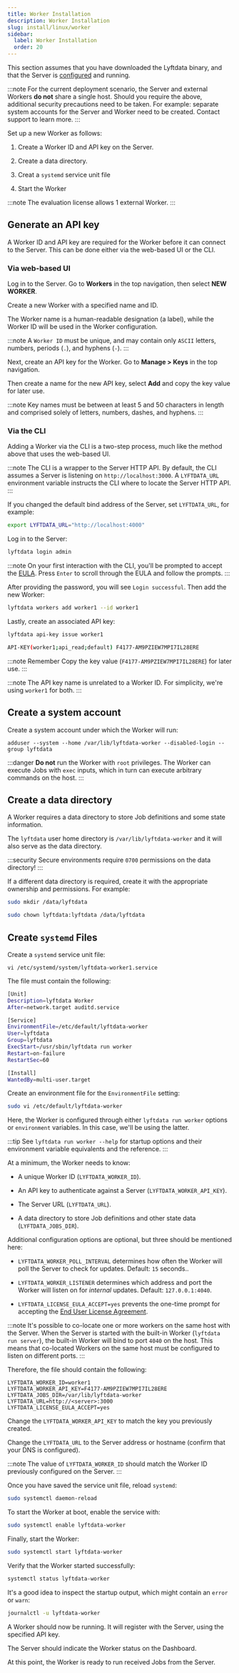 ```yaml
---
title: Worker Installation
description: Worker Installation
slug: install/linux/worker
sidebar:
  label: Worker Installation
  order: 20
---
```



This section assumes that you have downloaded the Lyftdata binary, and that the Server is [configured](./10-server.md) and running.

:::note
For the current deployment scenario, the Server and external Workers **do not** share a single host.
Should you require the above, additional security precautions need to be taken. For example: separate system accounts for the Server and Worker need to be created. Contact support to learn more.
:::

Set up a new Worker as follows:

1. Create a Worker ID and API key on the Server.

2. Create a data directory.

3. Creat a `systemd` service unit file

4. Start the Worker

:::note
The evaluation license allows 1 external Worker.
:::

## Generate an API key

A Worker ID and API key are required for the Worker before it can connect to the Server. This can be done either via the web-based UI or the CLI.

### Via web-based UI

Log in to the Server. Go to **Workers** in the top navigation, then select **NEW WORKER**.



Create a new Worker with a specified name and ID.



The Worker name is a human-readable designation (a label), while the Worker ID will be used in the Worker configuration.

:::note
A `Worker ID` must be unique, and may contain only `ASCII` letters, numbers, periods (`.`), and hyphens (`-`).
:::

Next, create an API key for the Worker. Go to **Manage > Keys** in the top navigation.

Then create a name for the new API key, select **Add** and copy the key value for later use.



:::note
Key names must be between at least 5 and 50 characters in length and comprised solely of letters, numbers, dashes, and hyphens.
:::

### Via the CLI

Adding a Worker via the CLI is a two-step process, much like the method above that uses the web-based UI.

:::note
The CLI is a wrapper to the Server HTTP API.
By default, the CLI assumes a Server is listening on `http://localhost:3000`.
A `LYFTDATA_URL` environment variable instructs the CLI where to locate the Server HTTP API.
:::

If you changed the default bind address of the Server, set `LYFTDATA_URL`, for example:

```sh
export LYFTDATA_URL="http://localhost:4000"
```

Log in to the Server:

```sh
lyftdata login admin
```

:::note
On your first interaction with the CLI, you'll be prompted to accept the [EULA](/eula). Press `Enter` to scroll through the EULA and follow the prompts.
:::

After providing the password, you will see `Login successful`. Then add the new Worker:

```sh
lyftdata workers add worker1 --id worker1
```

Lastly, create an associated API key:

```sh
lyftdata api-key issue worker1
```

```sh
API-KEY(worker1;api_read;default) F4177-AM9PZIEW7MPI7IL28ERE
```

:::note Remember
Copy the key value (`F4177-AM9PZIEW7MPI7IL28ERE`) for later use.
:::

:::note
The API key name is unrelated to a Worker ID. For simplicity, we're using `worker1` for both.
:::

## Create a system account

Create a system account under which the Worker will run:

```
adduser --system --home /var/lib/lyftdata-worker --disabled-login --group lyftdata
```

:::danger
**Do not** run the Worker with `root` privileges. The Worker can execute Jobs with `exec` inputs, which in turn can execute arbitrary commands on the host.
:::

## Create a data directory

A Worker requires a data directory to store Job definitions and some state information.

The `lyftdata` user home directory is `/var/lib/lyftdata-worker` and it will also serve as the data directory.

:::security
Secure environments require `0700` permissions on the data directory!
:::

If a different data directory is required, create it with the appropriate ownership and permissions. For example:

```sh
sudo mkdir /data/lyftdata
```

```sh
sudo chown lyftdata:lyftdata /data/lyftdata
```

## Create `systemd` Files

Create a `systemd` service unit file:

```
vi /etc/systemd/system/lyftdata-worker1.service
```

The file must contain the following:

```sh
[Unit]
Description=lyftdata Worker
After=network.target auditd.service

[Service]
EnvironmentFile=/etc/default/lyftdata-worker
User=lyftdata
Group=lyftdata
ExecStart=/usr/sbin/lyftdata run worker
Restart=on-failure
RestartSec=60

[Install]
WantedBy=multi-user.target
```

Create an environment file for the `EnvironmentFile` setting:

```sh
sudo vi /etc/default/lyftdata-worker
```

Here, the Worker is configured through either `lyftdata run worker` options or `environment` variables. In this case, we'll be using the latter.

:::tip
See `lyftdata run worker --help` for startup options and their environment variable equivalents and the reference.
:::

At a minimum, the Worker needs to know:

- A unique Worker ID (`LYFTDATA_WORKER_ID`).

- An API key to authenticate against a Server (`LYFTDATA_WORKER_API_KEY`).

- The Server URL (`LYFTDATA_URL`).

- A data directory to store Job definitions and other state data (`LYFTDATA_JOBS_DIR`).

Additional configuration options are optional, but three should be mentioned here:

- `LYFTDATA_WORKER_POLL_INTERVAL` determines how often the Worker will poll the Server to check for updates. Default: `15` seconds..

- `LYFTDATA_WORKER_LISTENER` determines which address and port the Worker will listen on for *internal* updates. Default: `127.0.0.1:4040`.

- `LYFTDATA_LICENSE_EULA_ACCEPT=yes` prevents the one-time prompt for accepting the [End User License Agreement](/eula).

:::note
It's possible to co-locate one or more workers on the same host with the Server. When the Server is started with the built-in Worker (`lyftdata run server`), the built-in Worker will bind to port `4040` on the host. This means that co-located Workers on the same host must be configured to listen on different ports.
:::

Therefore, the file should contain the following:

```
LYFTDATA_WORKER_ID=worker1
LYFTDATA_WORKER_API_KEY=F4177-AM9PZIEW7MPI7IL28ERE
LYFTDATA_JOBS_DIR=/var/lib/lyftdata-worker
LYFTDATA_URL=http://<server>:3000
LYFTDATA_LICENSE_EULA_ACCEPT=yes
```

Change the `LYFTDATA_WORKER_API_KEY` to match the key you previously created.

Change the `LYFTDATA_URL` to the Server address or hostname (confirm that your DNS is configured).

:::note
The value of `LYFTDATA_WORKER_ID` should match the Worker ID previously configured on the Server.
:::

Once you have saved the service unit file, reload `systemd`:

```sh
sudo systemctl daemon-reload
```

To start the Worker at boot, enable the service with:

```sh
sudo systemctl enable lyftdata-worker
```

Finally, start the Worker:

```sh
sudo systemctl start lyftdata-worker
```

Verify that the Worker started successfully:

```sh
systemctl status lyftdata-worker
```

It's a good idea to inspect the startup output, which might contain an `error` or `warn`:

```sh
journalctl -u lyftdata-worker
```

A Worker should now be running. It will register with the Server, using the specified API key.

The Server should indicate the Worker status on the Dashboard. 

At this point, the Worker is ready to run received Jobs from the Server.
